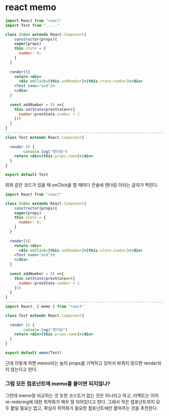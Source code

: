 # react memo

```jsx
import React from "react"
import Test from "....."

class Index extends React.Component{
	constructor(props){
    super(props)
    this.state = {
      number: 0;
    }
  }
  
  render(){
    return <div>
      <div onClick={this.addNumber}>{this.state.number}</div>
    <Test name="asd"/>
    </div>
  }
  
  const addNumber = () =>{
    this.setState(prevState=>({
      number:prevState.number + 1
    }))
  }
}
---------------------------------------------------------------------------
class Test extends React.Component{
  
  render () {
		console.log("렌더링")
    return <div>{this.props.name}</div>
  }
}

export default Test
```

위와 같은 코드가 있을 때 onClick을 할 때마다 콘솔에 렌더링 이라는 글자가 찍힌다.



```jsx
import React from "react"

class Index extends React.Component{
	constructor(props){
    super(props)
    this.state = {
      number: 0;
    }
  }
  
  render(){
    return <div>
      <div onClick={this.addNumber}>{this.state.number}</div>
    <Test name="asd"/>
    </div>
  }
  
  const addNumber = () =>{
    this.setState(prevState=>({
      number:prevState.number + 1
    }))
  }
}
---------------------------------------------------------------------------
import React, { memo } from "react"

class Test extends React.Component{
  
  render () {
		console.log("렌더링")
    return <div>{this.props.name}</div>
  }
}

export default memo(Test)
```

근데 이렇게 하면 memo라는 놈이 props를 기억하고 있어서 바뀌지 않으면 render되지 않는다고 한다.



### 그럼 모든 컴포넌트에 memo를 붙이면 되지않나?

그런데 memo랑 비교하는 것 또한 코스트가 없는 것은 아니라고 하고, 리액트는 이미 re-redering에 대한 최적화가 매우 잘 되어있다고 한다. 그래서 작은 컴포넌트까지 모두 붙일 필요는 없고, 확실히 최적화가 필요한 컴포넌트에만 붙여주는 것을 추천한다.